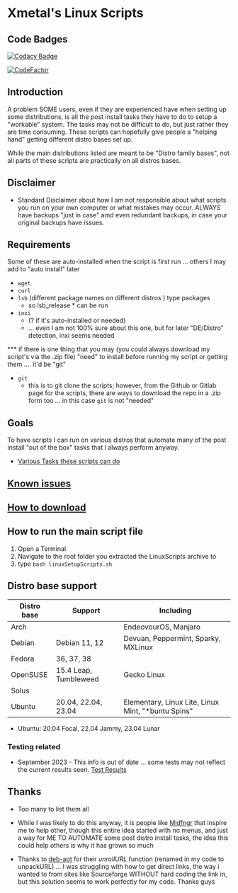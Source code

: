 # Xmetal's Linux Scripts

## Code Badges

[![Codacy Badge](https://app.codacy.com/project/badge/Grade/55ac91ee8f024afbb2d88d3f3713dc7b)](https://www.codacy.com/gh/Xmetalfanx/linuxSetup/dashboard?utm_source=github.com&utm_medium=referral&utm_content=Xmetalfanx/linuxSetup&utm_campaign=Badge_Grade)

[![CodeFactor](https://www.codefactor.io/repository/github/xmetalfanx/linuxsetup/badge)](https://www.codefactor.io/repository/github/xmetalfanx/linuxsetup)

## Introduction

A problem SOME users, even if they are experienced have when setting up some distributions, is all the post install tasks they have to do to setup a "workable" system. The tasks may not be difficult to do, but just rather they are time consuming. These scripts can hopefully give people a "helping hand" getting different distro bases set up.

While the main distributions listed are meant to be "Distro family bases", not all parts of these scripts are practically on all distros bases.

## Disclaimer

- Standard Disclaimer about how I am not responsible about what scripts you run on your own computer or what mistakes may occur. ALWAYS have backups "just in case" amd even redundant backups, in case your original backups have issues.

## Requirements

Some of these are auto-installed when the script is first run ... others I may add to "auto install" later

- `wget`
- `curl`
- `lsb` (different package names on different distros ) type packages
  - so lsb_release \* can be run
- `inxi`
  - (? if it's auto-installed or needed)
  - ... even I am not 100% sure about this one, but for later "DE/Distro" detection, inxi seems needed

\*\*\* if there is one thing that you may (you could always download my script's via the .zip file) "need" to install before running my script or getting them .... it'd be "git"

- `git`
  - this is to git clone the scripts; however, from the Github or Gitlab page for the scripts, there are ways to download the repo in a .zip form too ... in this case `git` is not "needed"

## Goals

 To have scripts I can run on various distros that automate many of the post install "out of the box" tasks that I always perform anyway.

- [Various Tasks these scripts can do](/documentation/tasks.md)

## [Known issues](/documentation/ISSUES.md)

## [How to download](/documentation/download.md)

## How to run the main script file

1. Open a Terminal
2. Navigate to the root folder you extracted the LinuxScripts archive to
3. type `bash linuxSetupScripts.sh`

## Distro base support

| Distro base | Support                    | Including                                           |
| ----------- | -------------------------- | --------------------------------------------------- |
| Arch        |                            | EndeovourOS, Manjaro                                |
| Debian      | Debian 11, 12                  | Devuan, Peppermint, Sparky, MXLinux                 |
| Fedora      | 36, 37, 38                 |                                                     |
| OpenSUSE    | 15.4 Leap, Tumbleweed      | Gecko Linux                                         |
| Solus       |                            |                                                     |
| Ubuntu      | 20.04, 22.04, 23.04 | Elementary, Linux Lite, Linux Mint, "\*buntu Spins" |

- Ubuntu: 20.04 Focal, 22.04 Jammy, 23.04 Lunar

### Testing related

- September 2023 - This info is out of date ... some tests may not reflect the current results seen.
[Test Results](/tests/old_pre_menu_redo_tests/TESTING.md)

## Thanks

- Too many to list them all

- While I was likely to do this anyway, it is people like [Midfngr](https://www.youtube.com/user/midfingr/undefined) that inspire me to help other, though this entire idea started with no menus, and just a way for ME TO AUTOMATE some post distro install tasks, the idea this could help others is why it has grown so much

- Thanks to [deb-apt](https://github.com/wimpysworld/deb-get) for their *unrollURL* function (renamed in my code to unpackURL) ... I was struggling with how to get direct links, the way i wanted to from sites like Sourceforge WITHOUT hard coding the link in, but this solution seems to work perfectly for my code. Thanks guys
